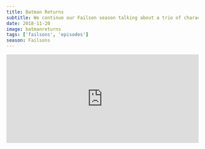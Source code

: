 ```yaml
---
title: Batman Returns
subtitle: We continue our Failson season talking about a trio of characters from Batman Returns. We can't get enough of Oswald Cobblepot and agree that this movie is one wacky ride for a blockbuster.
date: 2018-11-20
image: batmanreturns
tags: ['failsons', 'episodes']
season: Failsons
---
```

<iframe src="https://open.spotify.com/embed-podcast/episode/2lvYi3DhgzOX4hV5kjTQVT" width="100%" height="232" frameborder="0" allowtransparency="true" allow="encrypted-media"></iframe>